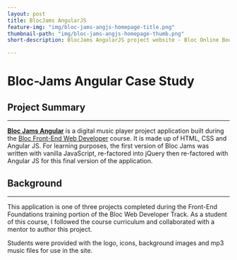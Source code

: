 ```yaml
---
layout: post
title: BlocJams AngularJS
feature-img: "img/bloc-jams-angjs-homepage-title.png"
thumbnail-path: "img/bloc-jams-angjs-homepage-thumb.png"
short-description: BlocJams AngularJS project website - Bloc Online Bootcamp - Jan/June 2017

---
```


# Bloc-Jams Angular Case Study

## Project Summary
___
**[Bloc Jams Angular](http://bloc-jams-angular.stevedillon.net/)** is a digital music player project application built during the [Bloc Front-End Web Developer](https://www.bloc.io/) course. It is made up of HTML, CSS and Angular JS. For learning purposes, the first version of Bloc Jams was written with vanilla JavaScript, re-factored into jQuery then re-factored with Angular JS for this final version of the application.

## Background
___

This application is one of three projects completed during the Front-End Foundations training portion of the Bloc Web Developer Track. As a student of this course, I followed the course curriculum and collaborated with a mentor to author this project.

Students were provided with the logo, icons, background images and mp3 music files for use in the site.

<!-- ## Objective
___

The main function of the **Bloc Jams Angular** application is to display an album view and play music files. The project began with creating the landing page and a link to an album 'collection' view (pictured below).

[![]({{ site.baseurl }}/images/case/bloc-jams-collection-view.png)](http://stevedillon.net/bloc/bloc-jams/album.html)

The album cover and title information were created dynamically by creating an album template using JavaScript in a function called `buildCollectionItemTemplate`:

{% highlight javascript %}
var buildCollectionItemTemplate = function() {
   var template =
   '<div class="collection-album-container column fourth">'
   + '  <img src="assets/images/album_covers/01.png"/>'
   + '  <div class="collection-album-info caption">'
   + '    <p>'
   + '      <a class="album-name" href="album.html"> The Colors </a>'
   + '      <br/>'
   + '      <a href="album.html"> Pablo Picasso </a>'
   + '      <br/>'
   + '      X songs'
   + '      <br/>'
   + '    </p>'
   + '  </div>'
   + '</div>'
   ;
   return $(template);
};
{% endhighlight %}

The HTML created in the `$template` variable was called using a `$(window).load(function()`:

{% highlight javascript %}
$(window).load(function() {
    var $collectionContainer = $('.album-covers');
    
    $collectionContainer.empty();

    for (var i = 0; i < 12; i++) {
     var $newThumbnail = buildCollectionItemTemplate();
     $collectionContainer.append($newThumbnail);
  }
});
{% endhighlight %}

___

Students were also tasked with creating a songplayer UI (pictured below) that would be linked to by clicking on an album name on the album collection view page.

[![]({{ site.baseurl }}/images/case/bloc-jams-album-page-post.png)](http://stevedillon.net/bloc/bloc-jams/album.html)

In addition to a song list, the project requirements included the ability to switch between song tracks, pause, play and update the total duration in minutes for each track. Song transition was needed in two locations, in the song list grid in the center of the album page as well as at the buttons in the player bar at the bottom of the page. 

___

### Song Play

Songs are initialized in the application using [Buzz! - a JavaScript HTML5 audio library](http://buzz.jaysalvat.com/documentation/sound/). On page load, the first song is initialized by setting the `songNumber` using the Buzz library in the function `setSong`: 

{% highlight javascript %}
var setSong = function(songNumber) {

    if (currentSoundFile) {
        currentSoundFile.stop();
    }

    currentlyPlayingSongNumber = parseInt(songNumber);
    currentSongFromAlbum = currentAlbum.songs[songNumber - 1];

    currentSoundFile = new buzz.sound(currentSongFromAlbum.audioUrl, { 
        formats: [ 'mp3' ],
        preload: true
    });

    setVolume(currentVolume);
};
{% endhighlight %}

___

### Song Selection

A `clickhandler` function makes each song row clickable allowing the user to toggle play / pause each song from the row. 

{% highlight javascript %}
var clickHandler = function() {
    var songNumber = parseInt($(this).attr('data-song-number'));
    if (currentlyPlayingSongNumber !== null) {
        var currentlyPlayingCell = getSongNumberCell(currentlyPlayingSongNumber);
        currentlyPlayingCell.html(currentlyPlayingSongNumber);
    }

    if (currentlyPlayingSongNumber !== songNumber) {
        $(this).html(pauseButtonTemplate);
        setSong(songNumber);
        currentSoundFile.play();
        updatePlayerBarSong();
        updateSeekBarWhileSongPlays();

        var $volumeFill = $('.volume .fill');
        var $volumeThumb = $('.volume .thumb');
        $volumeFill.width(currentVolume + '%');
        $volumeThumb.css({left: currentVolume + '%'});
    } else if (currentlyPlayingSongNumber === songNumber) {
        if (currentSoundFile.isPaused()) {
            $(this).html(pauseButtonTemplate);
            $('.main-controls .play-pause').html(playerBarPauseButton);
            currentSoundFile.play();
            updateSeekBarWhileSongPlays();
        } else {
            $(this).html(playButtonTemplate);
            $('.main-controls .play-pause').html(playerBarPlayButton);
            currentSoundFile.pause();
        }
    }
};
{% endhighlight %}

___

Additionally, the `togglePlayFromPlayerBar` function allows the user to toggle play / pause each song from the player bar at the bottom of the page.

{% highlight javascript %}
var togglePlayFromPlayerBar = function() {
    if (currentSoundFile) {
        if (currentSoundFile.isPaused()) {
            var songNumberCell = $(this).find('.song-item-number');
            songNumberCell.html(pauseButtonTemplate);
            $playButton.html(playerBarPauseButton);
            currentSoundFile.play();
        } else {
            var songNumberCell = $(this).find('.song-item-number');
            songNumberCell.html(playButtonTemplate);
            $playButton.html(playerBarPlayButton);
            currentSoundFile.pause();
        }
    }
};
{% endhighlight %}

___

Users can also skip to specific points in a song using the seek bar or adjust the volume using the volume control on the bottom player bar.

## Results
___

The result is a fully functioning, digital music player created using HTML5, CSS, and JavaScript. 

## Conclusion
___

When I took this project on, I had limited experience with JavaScript, therefore, this project was a bit challenging for me. In the end, I gained a greater understanding of how to add functionality to an application using JavaScript, skills that I will no doubt apply to future projects. -->


